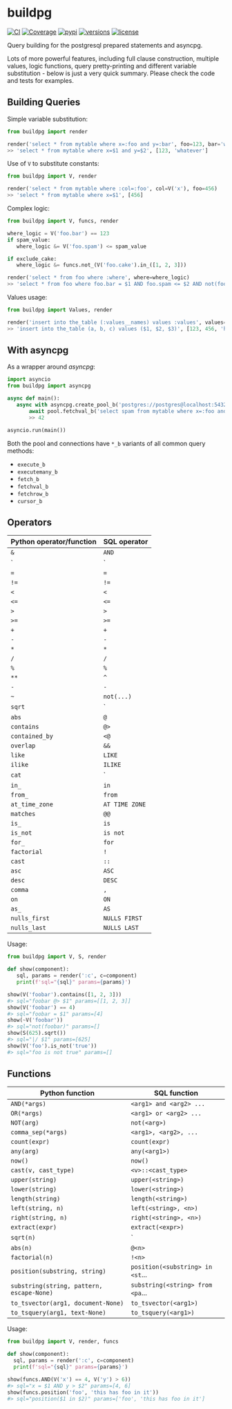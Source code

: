 # buildpg

[![CI](https://github.com/samuelcolvin/buildpg/workflows/ci/badge.svg?event=push)](https://github.com/samuelcolvin/buildpg/actions?query=event%3Apush+branch%3Amaster+workflow%3Aci)
[![Coverage](https://codecov.io/gh/samuelcolvin/buildpg/branch/master/graph/badge.svg)](https://codecov.io/gh/samuelcolvin/buildpg)
[![pypi](https://img.shields.io/pypi/v/buildpg.svg)](https://pypi.python.org/pypi/buildpg)
[![versions](https://img.shields.io/pypi/pyversions/buildpg.svg)](https://github.com/samuelcolvin/buildpg)
[![license](https://img.shields.io/github/license/samuelcolvin/buildpg.svg)](https://github.com/samuelcolvin/buildpg/blob/master/LICENSE)

Query building for the postgresql prepared statements and asyncpg.

Lots of more powerful features, including full clause construction, multiple values, logic functions,
query pretty-printing and different variable substitution - below is just a very quick summary.
Please check the code and tests for examples.

## Building Queries

Simple variable substitution:

```py
from buildpg import render

render('select * from mytable where x=:foo and y=:bar', foo=123, bar='whatever')
>> 'select * from mytable where x=$1 and y=$2', [123, 'whatever']
```


Use of `V` to substitute constants:

```py
from buildpg import V, render

render('select * from mytable where :col=:foo', col=V('x'), foo=456)
>> 'select * from mytable where x=$1', [456]
```

Complex logic:

```py
from buildpg import V, funcs, render

where_logic = V('foo.bar') == 123
if spam_value:
   where_logic &= V('foo.spam') <= spam_value

if exclude_cake:
   where_logic &= funcs.not_(V('foo.cake').in_([1, 2, 3]))

render('select * from foo where :where', where=where_logic)
>> 'select * from foo where foo.bar = $1 AND foo.spam <= $2 AND not(foo.cake in $3)', [123, 123, ['x', 'y']]
```

Values usage:

```py
from buildpg import Values, render

render('insert into the_table (:values__names) values :values', values=Values(a=123, b=456, c='hello'))
>> 'insert into the_table (a, b, c) values ($1, $2, $3)', [123, 456, 'hello']
```

## With asyncpg

As a wrapper around *asyncpg*:

```py
import asyncio
from buildpg import asyncpg

async def main():
   async with asyncpg.create_pool_b('postgres://postgres@localhost:5432/db') as pool:
       await pool.fetchval_b('select spam from mytable where x=:foo and y=:bar', foo=123, bar='whatever')
       >> 42

asyncio.run(main())
```


Both the pool and connections have `*_b` variants of all common query methods:

- `execute_b`
- `executemany_b`
- `fetch_b`
- `fetchval_b`
- `fetchrow_b`
- `cursor_b`


## Operators

| Python operator/function | SQL operator |
| ------------------------ | ------------ |
| `&`                      | `AND` |
| `|`                      | `OR` |
| `=`                      | `=` |
| `!=`                     | `!=` |
| `<`                      | `<` |
| `<=`                     | `<=` |
| `>`                      | `>` |
| `>=`                     | `>=` |
| `+`                      | `+` |
| `-`                      | `-` |
| `*`                      | `*` |
| `/`                      | `/` |
| `%`                      | `%` |
| `**`                     | `^` |
| `-`                      | `-` |
| `~`                      | `not(...)` |
| `sqrt`                   | `|/` |
| `abs`                    | `@` |
| `contains`               | `@>` |
| `contained_by`           | `<@` |
| `overlap`                | `&&` |
| `like`                   | `LIKE` |
| `ilike`                  | `ILIKE` |
| `cat`                    | `||` |
| `in_`                    | `in` |
| `from_`                  | `from` |
| `at_time_zone`           | `AT TIME ZONE` |
| `matches`                | `@@` |
| `is_`                    | `is` |
| `is_not`                 | `is not` |
| `for_`                   | `for` |
| `factorial`              | `!` |
| `cast`                   | `::` |
| `asc`                    | `ASC` |
| `desc`                   | `DESC` |
| `comma`                  | `,` |
| `on`                     | `ON` |
| `as_`                    | `AS` |
| `nulls_first`            | `NULLS FIRST` |
| `nulls_last`             | `NULLS LAST` |

Usage:

```py
from buildpg import V, S, render

def show(component):
   sql, params = render(':c', c=component)
   print(f'sql="{sql}" params={params}')

show(V('foobar').contains([1, 2, 3]))
#> sql="foobar @> $1" params=[[1, 2, 3]]
show(V('foobar') == 4)
#> sql="foobar = $1" params=[4]
show(~V('foobar'))
#> sql="not(foobar)" params=[]
show(S(625).sqrt())
#> sql="|/ $1" params=[625]
show(V('foo').is_not('true'))
#> sql="foo is not true" params=[]
```

## Functions

| Python function                             | SQL function  |
| ------------------------------------------- | ------------- |
| `AND(*args)`                                | `<arg1> and <arg2> ...` |
| `OR(*args)`                                 | `<arg1> or <arg2> ...` |
| `NOT(arg)`                                  | `not(<arg>)` |
| `comma_sep(*args)`                          | `<arg1>, <arg2>, ...` |
| `count(expr)`                               | `count(expr)` |
| `any(arg)`                                  | `any(<arg1>)` |
| `now()`                                     | `now()` |
| `cast(v, cast_type)`                        | `<v>::<cast_type>` |
| `upper(string)`                             | `upper(<string>)` |
| `lower(string)`                             | `lower(<string>)` |
| `length(string)`                            | `length(<string>)` |
| `left(string, n)`                           | `left(<string>, <n>)` |
| `right(string, n)`                          | `right(<string>, <n>)` |
| `extract(expr)`                             | `extract(<expr>)` |
| `sqrt(n)`                                   | `|/<n>` |
| `abs(n)`                                    | `@<n>` |
| `factorial(n)`                              | `!<n>` |
| `position(substring, string)`               | `position(<substring> in <st`... |
| `substring(string, pattern, escape-None)`   | `substring(<string> from <pa`... |
| `to_tsvector(arg1, document-None)`          | `to_tsvector(<arg1>)` |
| `to_tsquery(arg1, text-None)`               | `to_tsquery(<arg1>)` |

Usage:

```py
from buildpg import V, render, funcs

def show(component):
  sql, params = render(':c', c=component)
  print(f'sql="{sql}" params={params}')

show(funcs.AND(V('x') == 4, V('y') > 6))
#> sql="x = $1 AND y > $2" params=[4, 6]
show(funcs.position('foo', 'this has foo in it'))
#> sql="position($1 in $2)" params=['foo', 'this has foo in it']
```
